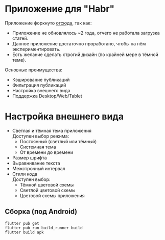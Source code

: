 # Приложение для "Habr"

Приложение форкнуто [отсюда](https://github.com/avdosev/habr_app), так как:
* Приложение не обновлялось ~2 года, отчего не работала загрузка статей.
* Данное приложение достаточно проработано, чтобы на нём экспериментировать.
* Есть желание сделать строгий дизайн (по крайней мере в тёмной теме).

Основные преимущества:

* Кэширование публикаций
* Фильтрация публикаций
* Настройка внешнего вида
* Поддержка Desktop/Web/Tablet

# Настройка внешнего вида

* Светлая и тёмная тема приложения \
  Доступен выбор режима:
    * Постоянный (светлый или тёмный)
    * Системная тема
    * От времени до времени
* Размер шрифта
* Выравнивание текста
* Межстрочный интервал
* Стили кода \
  Доступен выбор:
    * Тёмной цветовой схемы
    * Светлой цветовой схемы
    * Цветовой схемы приложения

## Сборка (под Android)

```
flutter pub get
flutter pub run build_runner build
flutter build apk
```